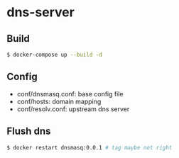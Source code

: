 # dns-server

## Build

```bash
$ docker-compose up --build -d
```

## Config

- conf/dnsmasq.conf: base config file
- conf/hosts: domain mapping
- conf/resolv.conf: upstream dns server

## Flush dns

```bash
$ docker restart dnsmasq:0.0.1 # tag maybe not right
```